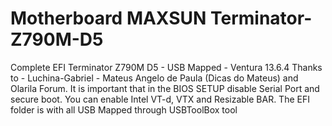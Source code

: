 # Motherboard MAXSUN Terminator-Z790M-D5
Complete EFI Terminator Z790M D5 - USB Mapped - Ventura 13.6.4
Thanks to - Luchina-Gabriel - Mateus Angelo de Paula (Dicas do Mateus) and Olarila Forum.
It is important that in the BIOS SETUP disable Serial Port and secure boot.
You can enable Intel VT-d, VTX and Resizable BAR.
The EFI folder is with all USB Mapped through USBToolBox tool
